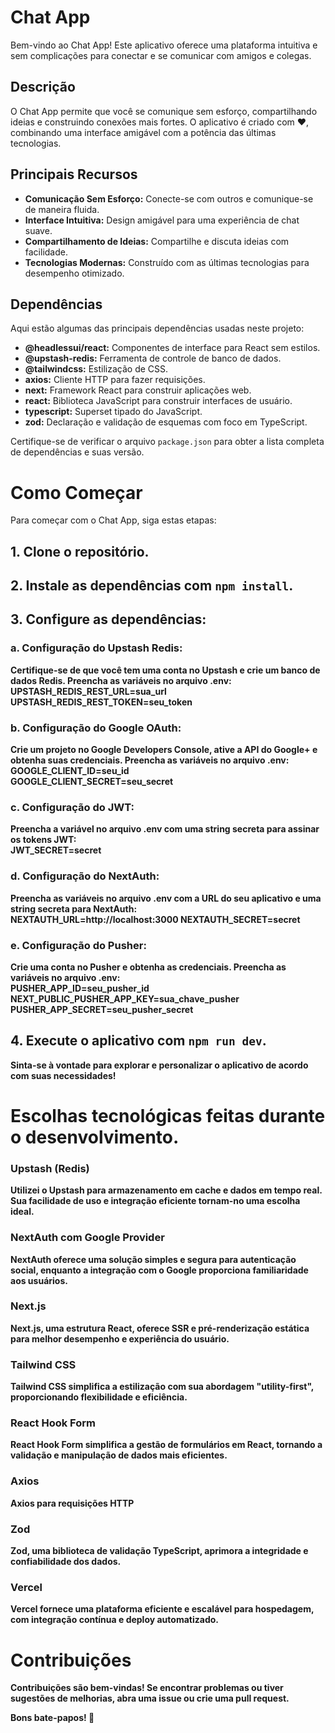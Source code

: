 # Chat App

Bem-vindo ao Chat App! Este aplicativo oferece uma plataforma intuitiva e sem complicações para conectar e se comunicar com amigos e colegas.

## Descrição

O Chat App permite que você se comunique sem esforço, compartilhando ideias e construindo conexões mais fortes. O aplicativo é criado com ❤️, combinando uma interface amigável com a potência das últimas tecnologias.

## Principais Recursos

- **Comunicação Sem Esforço:** Conecte-se com outros e comunique-se de maneira fluida.
- **Interface Intuitiva:** Design amigável para uma experiência de chat suave.
- **Compartilhamento de Ideias:** Compartilhe e discuta ideias com facilidade.
- **Tecnologias Modernas:** Construído com as últimas tecnologias para desempenho otimizado.

## Dependências

Aqui estão algumas das principais dependências usadas neste projeto:

- **@headlessui/react:** Componentes de interface para React sem estilos.
- **@upstash-redis:** Ferramenta de controle de banco de dados.
- **@tailwindcss:** Estilização de CSS.
- **axios:** Cliente HTTP para fazer requisições.
- **next:** Framework React para construir aplicações web.
- **react:** Biblioteca JavaScript para construir interfaces de usuário.
- **typescript:** Superset tipado do JavaScript.
- **zod:** Declaração e validação de esquemas com foco em TypeScript.

Certifique-se de verificar o arquivo `package.json` para obter a lista completa de dependências e suas versão.

# Como Começar

Para começar com o Chat App, siga estas etapas:

## 1. Clone o repositório.

## 2. Instale as dependências com `npm install`.

## 3. Configure as dependências:

### a. Configuração do Upstash Redis:

<b>Certifique-se de que você tem uma conta no Upstash e crie um banco de dados Redis. Preencha as variáveis no arquivo .env:<b><br>
UPSTASH_REDIS_REST_URL=sua_url <br>
UPSTASH_REDIS_REST_TOKEN=seu_token

### b. Configuração do Google OAuth:

<b>Crie um projeto no Google Developers Console, ative a API do Google+ e obtenha suas credenciais. Preencha as variáveis no arquivo .env:<b><br>
GOOGLE_CLIENT_ID=seu_id <br>
GOOGLE_CLIENT_SECRET=seu_secret

### c. Configuração do JWT:
<b>Preencha a variável no arquivo .env com uma string secreta para assinar os tokens JWT: <b> <br>
JWT_SECRET=secret

### d. Configuração do NextAuth:
<b>Preencha as variáveis no arquivo .env com a URL do seu aplicativo e uma string secreta para NextAuth: <b> <br>
NEXTAUTH_URL=http://localhost:3000
NEXTAUTH_SECRET=secret

### e. Configuração do Pusher:
<b>Crie uma conta no Pusher e obtenha as credenciais. Preencha as variáveis no arquivo .env: <b> <br>
PUSHER_APP_ID=seu_pusher_id <br>
NEXT_PUBLIC_PUSHER_APP_KEY=sua_chave_pusher <br>
PUSHER_APP_SECRET=seu_pusher_secret


## 4. Execute o aplicativo com `npm run dev`.

Sinta-se à vontade para explorar e personalizar o aplicativo de acordo com suas necessidades!

# Escolhas tecnológicas feitas durante o desenvolvimento.

### Upstash (Redis)

Utilizei o Upstash para armazenamento em cache e dados em tempo real. Sua facilidade de uso e integração eficiente tornam-no uma escolha ideal.

### NextAuth com Google Provider

NextAuth oferece uma solução simples e segura para autenticação social, enquanto a integração com o Google proporciona familiaridade aos usuários.

### Next.js

Next.js, uma estrutura React, oferece SSR e pré-renderização estática para melhor desempenho e experiência do usuário.

### Tailwind CSS

Tailwind CSS simplifica a estilização com sua abordagem "utility-first", proporcionando flexibilidade e eficiência.

### React Hook Form

React Hook Form simplifica a gestão de formulários em React, tornando a validação e manipulação de dados mais eficientes.

### Axios

Axios para requisições HTTP

### Zod

Zod, uma biblioteca de validação TypeScript, aprimora a integridade e confiabilidade dos dados.

### Vercel

Vercel fornece uma plataforma eficiente e escalável para hospedagem, com integração contínua e deploy automatizado.

# Contribuições

Contribuições são bem-vindas! Se encontrar problemas ou tiver sugestões de melhorias, abra uma issue ou crie uma pull request.

Bons bate-papos! 🚀
